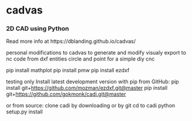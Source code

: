 # cadvas
<h3>2D CAD using Python</h3>
<p>Read more info at https://dblanding.github.io/cadvas/

personal modifications to cadvas 
to generate and modify visualy 
export to nc code from dxf entities 
circle and point for a simple diy cnc

pip install mathplot
pip install pmw
pip install ezdxf

testing only
Install latest development version with pip from GitHub:
pip install git+https://github.com/mozman/ezdxf.git@master
pip install git+https://github.com/gokmonk/cadi.git@master

or from source:
clone cadi by downloading or by git
cd to cadi
python setup.py install

